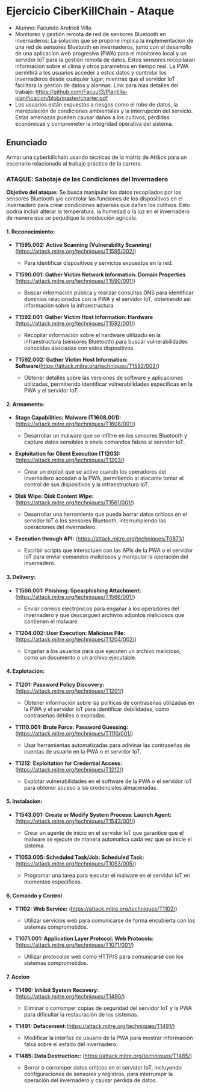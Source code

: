# Ejercicio CiberKillChain - Ataque

* Alumno: Facundo Andrioli Villa
* Monitoreo y gestión remota de red de sensores Bluetooth en invernaderos:
La solución que se propone implica la implementacion de una red de sensores Bluetooth en invernaderos, junto con el desarrollo de una aplicacion web progresiva (PWA) para el monitoreo local y un servidor IoT para la gestión remota de datos. Estos sensores recopilaran informacion sobre el clima y otros parametros en tiempo real. La PWA permitirá a los usuarios acceder a estos datos y controlar los invernaderos desde cualquier lugar, mientras que el servidor IoT facilitara la gestion de datos y alarmas.
Link para mas detalles del trabajo: https://github.com/Facuu13/Plantilla-planificacion/blob/master/charter.pdf
* Los usuarios están expuestos a riesgos como el robo de datos, la manipulación de condiciones ambientales y la interrupción del servicio. Estas amenazas pueden causar daños a los cultivos, pérdidas económicas y comprometer la integridad operativa del sistema. 

## Enunciado

Armar una cyberkillchain usando técnicas de la matriz de Att&ck para un escenario relacionado al trabajo práctico de la carrera.

### ATAQUE: Sabotaje de las Condiciones del Invernadero

**Objetivo del ataque:**
Se busca manipular los datos recopilados por los sensores Bluetooth y/o controlar las funciones de los dispositivos en el invernadero para crear condiciones adversas que dañen los cultivos. Esto podría incluir alterar la temperatura, la humedad o la luz en el invernadero de manera que se perjudique la producción agrícola.

#### 1. Reconocimiento:

- **T1595.002: Active Scanning (Vulnerability Scanning)** (https://attack.mitre.org/techniques/T1595/002/)
    - Para identificar dispositivos y servicios expuestos en la red.

- **T1590.001: Gather Victim Network Information: Domain Properties** (https://attack.mitre.org/techniques/T1590/001/)
    - Buscar información pública y realizar consultas DNS para identificar dominios relacionados con la PWA y el servidor IoT, obteniendo así información sobre la infraestructura.

- **T1592.001: Gather Victim Host Information: Hardware** (https://attack.mitre.org/techniques/T1592/001/)
    - Recopilar información sobre el hardware utilizado en la infraestructura (sensores Bluetooth) para buscar vulnerabilidades conocidas asociadas con estos dispositivos.

- **T1592.002: Gather Victim Host Information: Software**(https://attack.mitre.org/techniques/T1592/002/)
    - Obtener detalles sobre las versiones de software y aplicaciones utilizadas, permitiendo identificar vulnerabilidades específicas en la PWA y el servidor IoT.

#### 2. Armamento:

- **Stage Capabilities: Malware (T1608.001):** (https://attack.mitre.org/techniques/T1608/001/)
  - Desarrollar un malware que se infiltre en los sensores Bluetooth y capture datos sensibles o envíe comandos falsos al servidor IoT.

- **Exploitation for Client Execution (T1203):** (https://attack.mitre.org/techniques/T1203/)
  - Crear un exploit que se active cuando los operadores del invernadero accedan a la PWA, permitiendo al atacante tomar el control de sus dispositivos y la infraestructura IoT.

- **Disk Wipe: Disk Content Wipe:** (https://attack.mitre.org/techniques/T1561/001/)
  - Desarrollar una herramienta que pueda borrar datos críticos en el servidor IoT o los sensores Bluetooth, interrumpiendo las operaciones del invernadero.

- **Execution through API:** (https://attack.mitre.org/techniques/T0871/)
  - Escribir scripts que interactúen con las APIs de la PWA o el servidor IoT para enviar comandos maliciosos y manipular la operación del invernadero.

#### 3. Delivery:

- **T1566.001: Phishing: Spearphishing Attachment:** (https://attack.mitre.org/techniques/T1566/001/)
    - Enviar correos electrónicos para engañar a los operadores del invernadero y que descarguen archivos adjuntos maliciosos que contienen el malware.

- **T1204.002: User Execution: Malicious File:** (https://attack.mitre.org/techniques/T1204/002/)
    - Engañar a los usuarios para que ejecuten un archivo malicioso, como un documento o un archivo ejecutable. 

#### 4. Explotación:

- **T1201: Password Policy Discovery:** (https://attack.mitre.org/techniques/T1201/)
  - Obtener información sobre las políticas de contraseñas utilizadas en la PWA y el servidor IoT para identificar debilidades, como contraseñas débiles o expiradas.

- **T1110.001: Brute Force: Password Guessing:** (https://attack.mitre.org/techniques/T1110/001/)
  - Usar herramientas automatizadas para  adivinar las contraseñas de cuentas de usuario en la PWA o el servidor IoT.

- **T1212: Exploitation for Credential Access:** (https://attack.mitre.org/techniques/T1212/)
  - Explotar vulnerabilidades en el software de la PWA o el servidor IoT para obtener acceso a las credenciales almacenadas.


#### 5. Instalacion:

- **T1543.001: Create or Modify System Process: Launch Agent:** (https://attack.mitre.org/techniques/T1543/001/)
  - Crear un agente de inicio en el servidor IoT que garantice que el malware se ejecute de manera automatica cada vez que se inicie el sistema.

- **T1053.005: Scheduled Task/Job: Scheduled Task:** (https://attack.mitre.org/techniques/T1053/005/)
  - Programar una tarea para ejecutar el malware en el servidor IoT en momentos especificos.


#### 6. Comando y Control

- **T1102: Web Service:** (https://attack.mitre.org/techniques/T1102/)
  - Utilizar servicios web para comunicarse de forma encubierta con los sistemas comprometidos.

- **T1071.001: Application Layer Protocol: Web Protocols:** (https://attack.mitre.org/techniques/T1071/001/)
  - Utilizar protocolos web como HTTP/S para comunicarse con los sistemas comprometidos.


#### 7. Accion

- **T1490: Inhibit System Recovery:** (https://attack.mitre.org/techniques/T1490/)
  - Eliminar o corromper copias de seguridad del servidor IoT y la PWA para dificultar la restauración de los sistemas.

- **T1491: Defacement:**(https://attack.mitre.org/techniques/T1491/)
  - Modificar la interfaz de usuario de la PWA para mostrar información falsa sobre el estado del invernadero.

- **T1485: Data Destruction::** (https://attack.mitre.org/techniques/T1485/)
  - Borrar o corromper datos críticos en el servidor IoT, incluyendo configuraciones de sensores y registros, para interrumpir la operación del invernadero y causar pérdida de datos.